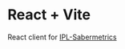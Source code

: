 # React + Vite

React client for [IPL-Sabermetrics](https://github.com/pablo-chocobar/ipl-sabermetrics)